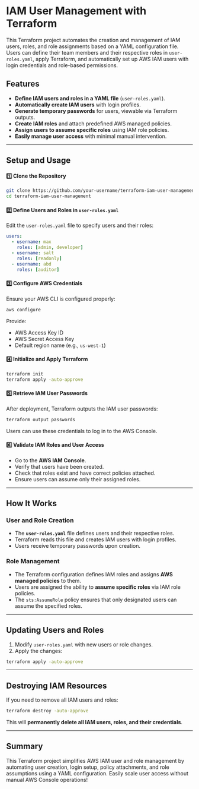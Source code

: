 # IAM User Management with Terraform

This Terraform project automates the creation and management of IAM users, roles, and role assignments based on a YAML configuration file. Users can define their team members and their respective roles in `user-roles.yaml`, apply Terraform, and automatically set up AWS IAM users with login credentials and role-based permissions.

## Features
- **Define IAM users and roles in a YAML file** (`user-roles.yaml`).
- **Automatically create IAM users** with login profiles.
- **Generate temporary passwords** for users, viewable via Terraform outputs.
- **Create IAM roles** and attach predefined AWS managed policies.
- **Assign users to assume specific roles** using IAM role policies.
- **Easily manage user access** with minimal manual intervention.

---

## Setup and Usage

#### 1️⃣ Clone the Repository
```sh
git clone https://github.com/your-username/terraform-iam-user-management.git
cd terraform-iam-user-management
```

#### 2️⃣ Define Users and Roles in `user-roles.yaml`
Edit the `user-roles.yaml` file to specify users and their roles:
```yaml
users:
  - username: max
    roles: [admin, developer]
  - username: salt
    roles: [readonly]
  - username: abd
    roles: [auditor]
```

#### 3️⃣ Configure AWS Credentials
Ensure your AWS CLI is configured properly:
```sh
aws configure
```
Provide:
- AWS Access Key ID
- AWS Secret Access Key
- Default region name (e.g., `us-west-1`)

#### 4️⃣ Initialize and Apply Terraform
```sh
terraform init
terraform apply -auto-approve
```

#### 5️⃣ Retrieve IAM User Passwords
After deployment, Terraform outputs the IAM user passwords:
```sh
terraform output passwords
```
Users can use these credentials to log in to the AWS Console.

#### 6️⃣ Validate IAM Roles and User Access
- Go to the **AWS IAM Console**.
- Verify that users have been created.
- Check that roles exist and have correct policies attached.
- Ensure users can assume only their assigned roles.

---

## How It Works
### **User and Role Creation**
- The **`user-roles.yaml`** file defines users and their respective roles.
- Terraform reads this file and creates IAM users with login profiles.
- Users receive temporary passwords upon creation.

### **Role Management**
- The Terraform configuration defines IAM roles and assigns **AWS managed policies** to them.
- Users are assigned the ability to **assume specific roles** via IAM role policies.
- The `sts:AssumeRole` policy ensures that only designated users can assume the specified roles.

---

## Updating Users and Roles
1. Modify `user-roles.yaml` with new users or role changes.
2. Apply the changes:
```sh
terraform apply -auto-approve
```

---

## Destroying IAM Resources
If you need to remove all IAM users and roles:
```sh
terraform destroy -auto-approve
```
This will **permanently delete all IAM users, roles, and their credentials**.

---

## Summary
This Terraform project simplifies AWS IAM user and role management by automating user creation, login setup, policy attachments, and role assumptions using a YAML configuration. Easily scale user access without manual AWS Console operations!

